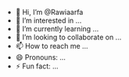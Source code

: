 - 👋 Hi, I’m @Rawiaarfa
- 👀 I’m interested in ...
- 🌱 I’m currently learning ...
- 💞️ I’m looking to collaborate on ...
- 📫 How to reach me ...
- 😄 Pronouns: ...
- ⚡ Fun fact: ...

<!---
Rawiaarfa/Rawiaarfa is a ✨ special ✨ repository because its `README.md` (this file) appears on your GitHub profile.
You can click the Preview link to take a look at your changes.
--->
